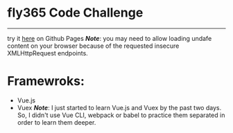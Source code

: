 # fly365 Code Challenge
---

try it [here](https://gitmibrahim.github.io/fly365-code-challenge/index.html) on Github Pages
**_Note_**: you may need to allow loading undafe content on your browser because of the requested insecure XMLHttpRequest endpoints.

# Framewroks:
* Vue.js
* Vuex
**_Note_**: I just started to learn Vue.js and Vuex by the past two days. So, I didn't use Vue CLI, webpack or babel to practice them separated in order to learn them deeper.